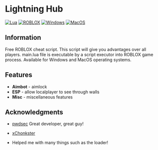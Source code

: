 # Lightning Hub
[![Lua](https://img.shields.io/badge/language-Lua-blue?style=plastic)](https://en.wikipedia.org/wiki/Lua_(programming_language)) 
[![ROBLOX](https://img.shields.io/badge/platform-ROBLOX-red?style=plastic)](https://en.wikipedia.org/wiki/Roblox)
[![Windows](https://img.shields.io/badge/platform-Windows-blue.svg?style=plastic)](https://en.wikipedia.org/wiki/Microsoft_Windows)
[![MacOS](https://img.shields.io/badge/platform-MacOS-lightgrey.svg?style=plastic)](https://en.wikipedia.org/wiki/MacOS) 

## Information
Free ROBLOX cheat script. This script will give you advantages over all players. main.lua file is executable by a script executor into ROBLOX game process. Available for Windows and MacOS operating systems.

## Features
*   **Aimbot** - aimlock
*   **ESP** - allow localplayer to see through walls
*   **Misc** - miscellaneous features

## Acknowledgments
*   [pwdsec](https://github.com/pwdsec)
    Great developer, great guy!

*   [xChonkster](https://github.com/xChonkster)
*   Helped me with many things such as the loader!
